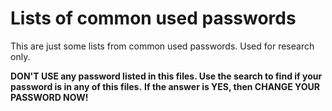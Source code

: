 # Lists of common used passwords

This are just some lists from common used passwords.
Used for research only. 

**DON'T USE any password listed in this files. Use the search to find if your password is in any of this files.**
**If the answer is YES, then CHANGE YOUR PASSWORD NOW!**
